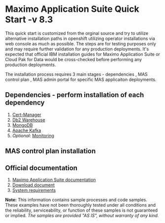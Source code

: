 # Maximo Application Suite Quick Start -v 8.3
This quick start is customized from the orginal source and try to utilize alternative installation paths in openshift utilizing operator installations via web console as much as possible. The steps are for testing purposes only and may require further validation for any production deployments. It's expected that official IBM installation guides for Maximo Application Suite or Cloud Pak for Data would be cross-checked before performing any production deployments. 

The installation process requires 3 main stages - dependencies , MAS control plan , MAS admin portal for specific MAS applicaiton deployments. 

## Dependencies - perform installation of each dependency 
1. [Cert-Manager](cert-manager/README.md)
2. [Db2 Warehouse](db2w/README.md)
3. [MongoDB](mongodb/README.md)
4. [Apache Kafka](kafka/README.md)
5. *Optional:* [Monitoring](monitoring/README.md)

## MAS control plan installation


## Official documentation
1. [Maximo Application Suite documentation](https://www.ibm.com/support/knowledgecenter/SSQR84_current/iot/kc_welcome_mas.html)
2. [Download document](https://www.ibm.com/support/pages/node/5694195)
3. [System requirements](https://www.ibm.com/support/pages/ibm-maximo-application-suite-system-requirements)

**Note:** This information contains sample processes and code samples. These examples have not been thoroughly tested under all conditions and the reliability, serviceability, or function of these samples is not guaranteed or implied. *The samples are provided "AS IS", without warranty of any kind.*
